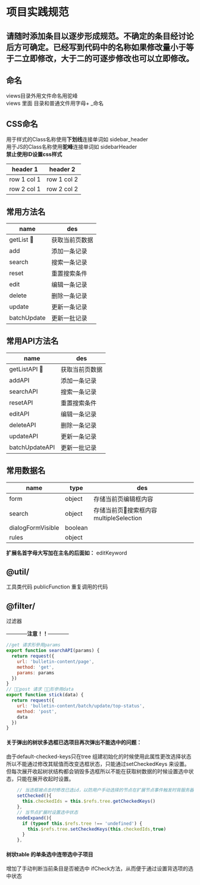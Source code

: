 # 项目实践规范

## 请随时添加条目以逐步形成规范。不确定的条目经讨论后方可确定。已经写到代码中的名称如果修改量小于等于二立即修改，大于二的可逐步修改也可以立即修改。

## 命名
views目录外用文件命名用驼峰   
views 里面 目录和普通文件用字母+ _命名  

## CSS命名
用于样式的Class名称使用**下划线**连接单词如 sidebar_header  
用于JS的Class名称使用**驼峰**连接单词如 sidebarHeader  
**禁止使用ID设置css样式**  

header 1 | header 2
---|---
row 1 col 1 | row 1 col 2
row 2 col 1 | row 2 col 2

## 常用方法名  
 name | des 
---| ---
getList    | 获取当前页数据
add        | 添加一条记录
search     | 搜索一条记录
reset      | 重置搜索条件
edit       | 编辑一条记录
delete     | 删除一条记录
update     | 更新一条记录
batchUpdate| 更新一批记录

## 常用API方法名
 name        | des  
 -------------| -----
getListAPI    |获取当前页数据
addAPI        |添加一条记录
searchAPI     |搜索一条记录
resetAPI      |重置搜索条件
editAPI       |编辑一条记录
deleteAPI     |删除一条记录
updateAPI     |更新一条记录
batchUpdateAPI|更新一批记录

## 常用数据名
 name        | type           | des  
 ------------- |-------------| -----
 form      | object | 存储当前页编辑框内容 
 search      | object      |   存储当前页搜索框内容 multipleSelection | string 
dialogFormVisible | boolean 
rules | object |

**扩展名首字母大写加在主名的后面如：** editKeyword

## @util/
工具类代码
publicFunction 重复调用的代码

## @filter/
过滤器

————**注意！！**————
```js
//get 请求形參用params
export function searchAPI(params) {
  return request({
    url: 'bulletin-content/page',
    method: 'get',
    params: params
  })
}
// post 请求 形參用data 
export function stick(data) {
  return request({
    url: 'bulletin-content/batch/update/top-status',
    method: 'post',
    data
  })
}
```
 
#### 关于弹出的树状多选框已选项目再次弹出不能选中的问题：  
由于default-checked-keys只在tree 组建初始化的时候使用此属性更改选择状态所以不能通过修改其赋值而改变选框状态，只能通过setCheckedKeys 来设置。但每次展开收起树状结构都会销毁多选框所以不能在获取树数据的时候设置选中状态，只能在展开收起时设置。  
```js
    // 当选框被点击时修改已选id，以防用户手动选择的节点在扩展节点事件触发时背服务器节点选中状态替换
    setChecked(){
      this.checkedIds = this.$refs.tree.getCheckedKeys()
    },
    // 当节点扩展时设置选中状态
    nodeExpand(){
      if (typeof this.$refs.tree !== 'undefined') {
        this.$refs.tree.setCheckedKeys(this.checkedIds,true)
      }
    },

```

#### 树状table 的单条选中连带选中子项目
增加了手动判断当前条目是否被选中 ifCheck方法，从而便于通过设置背选项的选中状态
